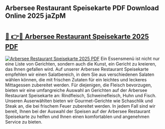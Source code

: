 ## Arbersee Restaurant Speisekarte PDF Download Online 2025 jaZpM

# <h2><a href="http://gcblzof.nevu.top/?p=Arbersee+Restaurant+Speisekarte">🔗 👉🔴 Arbersee Restaurant Speisekarte 2025 PDF</a></h2>

[![Arbersee Restaurant Speisekarte 2025 PDF](https://i.imgur.com/dBaPXMq.png)](http://gcblzof.nevu.top/?p=Arbersee+Restaurant+Speisekarte)
Ein Essensmenü ist nicht nur eine Liste von Gerichten, sondern auch die Kunst, ein Gericht zu kreieren, das Ihnen gefallen wird. Auf unserer Arbersee Restaurant Speisekarte empfehlen wir einen Salatbereich, in dem Sie aus verschiedenen Salaten wählen können, die mit frischen Zutaten für ein leichtes und leckeres Mittagessen zubereitet werden. Für diejenigen, die Fleisch bevorzugen, bieten wir eine umfangreiche Auswahl an Gerichten auf der Arbersee Restaurant Speisekarte an: Rindfleisch, Schweinefleisch, Huhn und Fisch. Unseren Auserwählten bieten wir Gourmet-Gerichte wie Schaschlik und Steak an, die bei frischem Feuer zubereitet werden. In jedem Fall sind wir bereit, Ihnen bei der Auswahl der Speisen auf der Arbersee Restaurant Speisekarte zu helfen und Ihnen einen komfortablen und angenehmen Service zu bieten.
